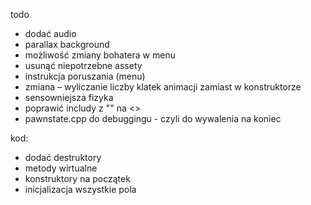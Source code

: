 todo  
- dodać audio  
- parallax background   
- możliwość zmiany bohatera w menu
- usunąć niepotrzebne assety  
- instrukcja poruszania (menu)  
- zmiana – wyliczanie liczby klatek animacji zamiast w konstruktorze
- sensowniejsza fizyka
- poprawić includy z "" na <>
- pawnstate.cpp do debuggingu - czyli do wywalenia na koniec

kod:
- dodać destruktory
- metody wirtualne
- konstruktory na początek
- inicjalizacja wszystkie pola